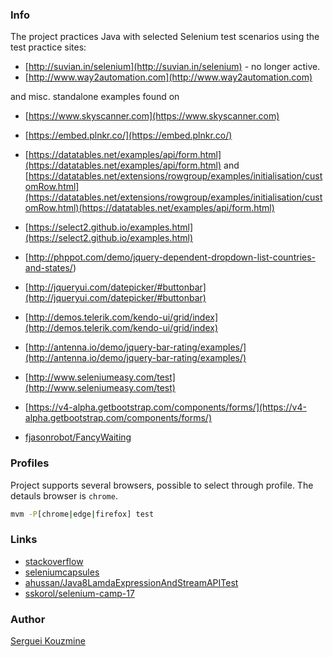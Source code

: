 ### Info

The project practices Java with selected Selenium test scenarios using the test practice sites:

  * [http://suvian.in/selenium](http://suvian.in/selenium) - no longer active.
  * [http://www.way2automation.com](http://www.way2automation.com)

  and misc. standalone examples found on

  * [https://www.skyscanner.com](https://www.skyscanner.com)
  * [https://embed.plnkr.co/](https://embed.plnkr.co/)
  * [https://datatables.net/examples/api/form.html](https://datatables.net/examples/api/form.html) and [https://datatables.net/extensions/rowgroup/examples/initialisation/customRow.html](https://datatables.net/extensions/rowgroup/examples/initialisation/customRow.html)(https://datatables.net/examples/api/form.html)
  * [https://select2.github.io/examples.html](https://select2.github.io/examples.html)
  * [http://phppot.com/demo/jquery-dependent-dropdown-list-countries-and-states/)
  * [http://jqueryui.com/datepicker/#buttonbar](http://jqueryui.com/datepicker/#buttonbar)
  * [http://demos.telerik.com/kendo-ui/grid/index](http://demos.telerik.com/kendo-ui/grid/index)
  * [http://antenna.io/demo/jquery-bar-rating/examples/](http://antenna.io/demo/jquery-bar-rating/examples/)
  * [http://www.seleniumeasy.com/test](http://www.seleniumeasy.com/test)
  * [https://v4-alpha.getbootstrap.com/components/forms/](https://v4-alpha.getbootstrap.com/components/forms/)



 * [fjasonrobot/FancyWaiting](http://stackoverflow.com/questions/30174546/selenium-filter-with-predicate )
### Profiles

Project supports several browsers, possible to select through profile. The detauls browser is `chrome`.
```cmd
mvm -P[chrome|edge|firefox] test
```   

### Links
 * [stackoverflow](http://stackoverflow.com/questions/30174546/selenium-filter-with-predicate)
 * [seleniumcapsules](https://github.com/yujunliang/seleniumcapsules)
 * [ahussan/Java8LamdaExpressionAndStreamAPITest](https://github.com/ahussan/Java8LamdaExpressionAndStreamAPITest)
 * [sskorol/selenium-camp-17](https://github.com/sskorol/selenium-camp-17)

### Author
[Serguei Kouzmine](kouzmine_serguei@yahoo.com)
